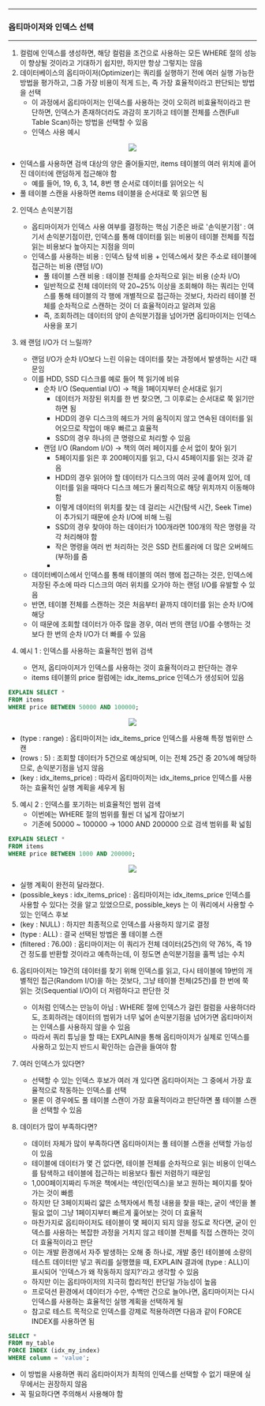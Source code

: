 -----
### 옵티마이저와 인덱스 선택
-----
1. 컬럼에 인덱스를 생성하면, 해당 컬럼을 조건으로 사용하는 모든 WHERE 절의 성능이 향상될 것이라고 기대하기 쉽지만, 하지만 항상 그렇지는 않음
2. 데이터베이스의 옵티마이저(Optimizer)는 쿼리를 실행하기 전에 여러 실행 가능한 방법을 평가하고, 그중 가장 비용이 적게 드는, 즉 가장 효율적이라고 판단되는 방법을 선택
   - 이 과정에서 옵티마이저는 인덱스를 사용하는 것이 오히려 비효율적이라고 판단하면, 인덱스가 존재하더라도 과감히 포기하고 테이블 전체를 스캔(Full Table Scan)하는 방법을 선택할 수 있음
   - 인덱스 사용 예시
<div align="center">
<img src="https://github.com/user-attachments/assets/c0d5ee1a-814e-4105-99de-d18ae4f8e9ab">
</div>

   - 인덱스를 사용하면 검색 대상의 양은 줄어들지만, items 테이블의 여러 위치에 흩어진 데이터에 랜덤하게 접근해야 함
     + 예를 들어, 19, 6, 3, 14, 8번 행 순서로 데이터를 읽어오는 식
   - 풀 테이블 스캔을 사용하면 items 테이블을 순서대로 쭉 읽으면 됨

2. 인덱스 손익분기점
   - 옵티마이저가 인덱스 사용 여부를 결정하는 핵심 기준은 바로 '손익분기점' : 여기서 손익분기점이란, 인덱스를 통해 데이터를 읽는 비용이 테이블 전체를 직접 읽는 비용보다 높아지는 지점을 의미
   - 인덱스를 사용하는 비용 : 인덱스 탐색 비용 + 인덱스에서 찾은 주소로 테이블에 접근하는 비용 (랜덤 I/O)
     + 풀 테이블 스캔 비용 : 테이블 전체를 순차적으로 읽는 비용 (순차 I/O)
     + 일반적으로 전체 데이터의 약 20~25% 이상을 조회해야 하는 쿼리는 인덱스를 통해 테이블의 각 행에 개별적으로 접근하는 것보다, 차라리 테이블 전체를 순차적으로 스캔하는 것이 더 효율적이라고 알려져 있음
     + 즉, 조회하려는 데이터의 양이 손익분기점을 넘어가면 옵티마이저는 인덱스 사용을 포기

3. 왜 랜덤 I/O가 더 느릴까?
   - 랜덤 I/O가 순차 I/O보다 느린 이유는 데이터를 찾는 과정에서 발생하는 시간 때문임
   - 이를 HDD, SSD 디스크를 예로 들어 책 읽기에 비유
      + 순차 I/O (Sequential I/O) → 책을 1페이지부터 순서대로 읽기
         * 데이터가 저장된 위치를 한 번 찾으면, 그 이후로는 순서대로 쭉 읽기만 하면 됨
         * HDD의 경우 디스크의 헤드가 거의 움직이지 않고 연속된 데이터를 읽어오므로 작업이 매우 빠르고 효율적
         * SSD의 경우 하나의 큰 명령으로 처리할 수 있음
      + 랜덤 I/O (Random I/O) → 책의 여러 페이지를 순서 없이 찾아 읽기
         * 5페이지를 읽은 후 200페이지를 읽고, 다시 45페이지를 읽는 것과 같음
         * HDD의 경우 읽어야 할 데이터가 디스크의 여러 곳에 흩어져 있어, 데이터를 읽을 때마다 디스크 헤드가 물리적으로 해당 위치까지 이동해야 함
         * 이렇게 데이터의 위치를 찾는 데 걸리는 시간(탐색 시간, Seek Time)이 추가되기 때문에 순차 I/O에 비해 느림
         * SSD의 경우 찾아야 하는 데이터가 100개라면 100개의 작은 명령을 각각 처리해야 함
         * 작은 명령을 여러 번 처리하는 것은 SSD 컨트롤러에 더 많은 오버헤드(부하)를 줌
         *
    - 데이터베이스에서 인덱스를 통해 테이블의 여러 행에 접근하는 것은, 인덱스에 저장된 주소에 따라 디스크의 여러 위치를 오가야 하는 랜덤 I/O를 유발할 수 있음
    - 반면, 테이블 전체를 스캔하는 것은 처음부터 끝까지 데이터를 읽는 순차 I/O에 해당
    - 이 때문에 조회할 데이터가 아주 많을 경우, 여러 번의 랜덤 I/O를 수행하는 것보다 한 번의 순차 I/O가 더 빠를 수 있음

4. 예시 1 : 인덱스를 사용하는 효율적인 범위 검색
   - 먼저, 옵티마이저가 인덱스를 사용하는 것이 효율적이라고 판단하는 경우
   - items 테이블의 price 컬럼에는 idx_items_price 인덱스가 생성되어 있음
```sql
EXPLAIN SELECT *
FROM items
WHERE price BETWEEN 50000 AND 100000;
```
<div align="center">
<img src="https://github.com/user-attachments/assets/36c20590-b191-4b49-95da-37254ee532c3">
</div>

   - (type : range) : 옵티마이저는 idx_items_price 인덱스를 사용해 특정 범위만 스캔
   - (rows : 5) : 조회할 데이터가 5건으로 예상되며, 이는 전체 25건 중 20%에 해당하므로, 손익분기점을 넘지 않음
   - (key : idx_items_price) : 따라서 옵티마이저는 idx_items_price 인덱스를 사용하는 효율적인 실행 계획을 세우게 됨

5. 예시 2 : 인덱스를 포기하는 비효율적인 범위 검색
   - 이번에는 WHERE 절의 범위를 훨씬 더 넓게 잡아보기
   - 기존에 50000 ~ 100000 → 1000 AND 200000 으로 검색 범위를 확 넓힘
```sql
EXPLAIN SELECT *
FROM items
WHERE price BETWEEN 1000 AND 200000;
```
<div align="center">
<img src="https://github.com/user-attachments/assets/fc44f876-dd90-4995-a114-7ed69633dda9">
</div>

   - 실행 계획이 완전히 달라졌다.
   - (possible_keys : idx_items_price) : 옵티마이저는 idx_items_price 인덱스를 사용할 수 있다는 것을 알고 있었으므로, possible_keys 는 이 쿼리에서 사용할 수 있는 인덱스 후보
   - (key : NULL) : 하지만 최종적으로 인덱스를 사용하지 않기로 결정
   - (type : ALL) : 결국 선택된 방법은 풀 테이블 스캔
   - (filtered : 76.00) : 옵티마이저는 이 쿼리가 전체 데이터(25건)의 약 76%, 즉 19건 정도를 반환할 것이라고 예측하는데, 이 정도면 손익분기점을 훌쩍 넘는 수치

6. 옵티마이저는 19건의 데이터를 찾기 위해 인덱스를 읽고, 다시 테이블에 19번의 개별적인 접근(Random I/O)을 하는 것보다, 그냥 테이블 전체(25건)를 한 번에 쭉 읽는 것(Sequential I/O)이 더 저렴하다고 판단한 것
   - 이처럼 인덱스는 만능이 아님 : WHERE 절에 인덱스가 걸린 컬럼을 사용하더라도, 조회하려는 데이터의 범위가 너무 넓어 손익분기점을 넘어가면 옵티마이저는 인덱스를 사용하지 않을 수 있음
   - 따라서 쿼리 튜닝을 할 때는 EXPLAIN을 통해 옵티마이저가 실제로 인덱스를 사용하고 있는지 반드시 확인하는 습관을 들여야 함

7. 여러 인덱스가 있다면?
   - 선택할 수 있는 인덱스 후보가 여러 개 있다면 옵티마이저는 그 중에서 가장 효율적으로 작동하는 인덱스를 선택
   - 물론 이 경우에도 풀 테이블 스캔이 가장 효율적이라고 판단하면 풀 테이블 스캔을 선택할 수 있음

8. 데이터가 많이 부족하다면?
   - 데이터 자체가 많이 부족하다면 옵티마이저는 풀 테이블 스캔을 선택할 가능성이 있음
   - 테이블에 데이터가 몇 건 없다면, 테이블 전체를 순차적으로 읽는 비용이 인덱스를 탐색하고 테이블에 접근하는 비용보다 훨씬 저렴하기 때문임
   - 1,000페이지짜리 두꺼운 책에서는 색인(인덱스)을 보고 원하는 페이지를 찾아가는 것이 빠름
   - 하지만 단 3페이지짜리 얇은 소책자에서 특정 내용을 찾을 때는, 굳이 색인을 볼 필요 없이 그냥 1페이지부터 빠르게 훑어보는 것이 더 효율적
   - 마찬가지로 옵티마이저도 테이블이 몇 페이지 되지 않을 정도로 작다면, 굳이 인덱스를 사용하는 복잡한 과정을 거치지 않고 테이블 전체를 직접 스캔하는 것이 더 효율적이라고 판단
   - 이는 개발 환경에서 자주 발생하는 오해 중 하나로, 개발 중인 테이블에 소량의 테스트 데이터만 넣고 쿼리를 실행했을 때, EXPLAIN 결과에 (type : ALL)이 표시되어 '인덱스가 왜 작동하지 않지?'라고 생각할 수 있음
   - 하지만 이는 옵티마이저의 지극히 합리적인 판단일 가능성이 높음
   - 프로덕션 환경에서 데이터가 수만, 수백만 건으로 늘어나면, 옵티마이저는 다시 인덱스를 사용하는 효율적인 실행 계획을 선택하게 될 
   - 참고로 테스트 목적으로 인덱스를 강제로 적용하려면 다음과 같이 FORCE INDEX를 사용하면 됨
```sql
SELECT *
FROM my_table
FORCE INDEX (idx_my_index)
WHERE column = 'value';
```
   - 이 방법을 사용하면 쿼리 옵티마이저가 최적의 인덱스를 선택할 수 없기 때문에 실무에서는 권장하지 않음
   - 꼭 필요하다면 주의해서 사용해야 함
